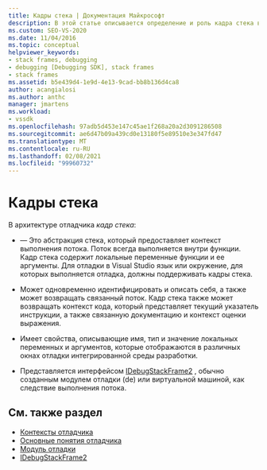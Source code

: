 ```yaml
---
title: Кадры стека | Документация Майкрософт
description: В этой статье описывается определение и роль кадра стека в архитектуре отладчика в Visual Studio.
ms.custom: SEO-VS-2020
ms.date: 11/04/2016
ms.topic: conceptual
helpviewer_keywords:
- stack frames, debugging
- debugging [Debugging SDK], stack frames
- stack frames
ms.assetid: b5e439d4-1e9d-4e13-9cad-bb8b136d4ca8
author: acangialosi
ms.author: anthc
manager: jmartens
ms.workload:
- vssdk
ms.openlocfilehash: 97adb5d453e147c45ae1f268a20a2d3091286508
ms.sourcegitcommit: ae6d47b09a439cd0e13180f5e89510e3e347fd47
ms.translationtype: MT
ms.contentlocale: ru-RU
ms.lasthandoff: 02/08/2021
ms.locfileid: "99960732"
---
```

# <a name="stack-frames"></a>Кадры стека
В архитектуре отладчика *кадр стека*:

- — Это абстракция стека, который предоставляет контекст выполнения потока. Поток всегда выполняется внутри функции. Кадр стека содержит локальные переменные функции и ее аргументы. Для отладки в Visual Studio язык или окружение, для которых выполняется отладка, должны поддерживать кадры стека.

- Может одновременно идентифицировать и описать себя, а также может возвращать связанный поток. Кадр стека также может возвращать контекст кода, который представляет текущий указатель инструкции, а также связанную документацию и контекст оценки выражения.

- Имеет свойства, описывающие имя, тип и значение локальных переменных и аргументов, которые отображаются в различных окнах отладки интегрированной среды разработки.

- Представляется интерфейсом [IDebugStackFrame2](../../extensibility/debugger/reference/idebugstackframe2.md) , обычно созданным модулем отладки (de) или виртуальной машиной, как следствие выполнения потока.

## <a name="see-also"></a>См. также раздел
- [Контексты отладчика](../../extensibility/debugger/debugger-contexts.md)
- [Основные понятия отладчика](../../extensibility/debugger/debugger-concepts.md)
- [Модуль отладки](../../extensibility/debugger/debug-engine.md)
- [IDebugStackFrame2](../../extensibility/debugger/reference/idebugstackframe2.md)
